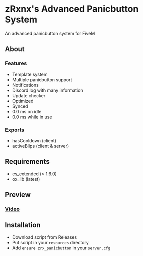 # zRxnx's Advanced Panicbutton System

An advanced panicbutton system for FiveM

## About

### Features

- Template system
- Multiple panicbutton support
- Notifications
- Discord log with many information
- Update checker
- Optimized
- Synced
- 0.0 ms on idle
- 0.0 ms while in use

### Exports

- hasCooldown (client)
- activeBlips (client & server)

## Requirements

- es_extended (> 1.6.0)
- ox_lib (latest)

## Preview

### [Video](https://youtu.be/24JW6bGE51s?si=R3ZgplzxQjBQ3ewP)

## Installation

- Download script from Releases
- Put script in your `resources` directory
- Add `ensure zrx_panicbutton` in your `server.cfg`
